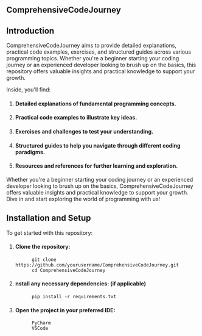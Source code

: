 ## ComprehensiveCodeJourney
## Introduction
ComprehensiveCodeJourney aims to provide detailed explanations, practical code examples, exercises, and structured guides across various programming topics. Whether you're a beginner starting your coding journey or an experienced developer looking to brush up on the basics, this repository offers valuable insights and practical knowledge to support your growth.

Inside, you'll find:

1. #### Detailed explanations of fundamental programming concepts.
1. #### Practical code examples to illustrate key ideas.
1. #### Exercises and challenges to test your understanding.
1. #### Structured guides to help you navigate through different coding paradigms.
1. #### Resources and references for further learning and exploration.
   
Whether you're a beginner starting your coding journey or an experienced developer looking to brush up on the basics, ComprehensiveCodeJourney offers valuable insights and practical knowledge to support your growth. Dive in and start exploring the world of programming with us!

## Installation and Setup

To get started with this repository:

1. #### Clone the repository:
             git clone https://github.com/yourusername/ComprehensiveCodeJourney.git
             cd ComprehensiveCodeJourney
1. #### nstall any necessary dependencies: (if applicable)
             pip install -r requirements.txt
1. #### Open the project in your preferred IDE:
             PyCharm
             VSCode
